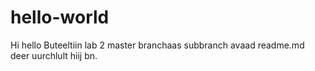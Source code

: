 # hello-world

Hi hello Buteeltiin lab 2 master branchaas subbranch avaad readme.md deer uurchlult hiij bn.
